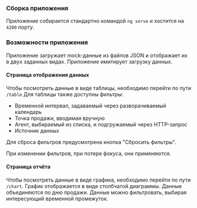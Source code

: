 ### Сборка приложения
Приложение собирается стандартно командой `ng serve` и хостится на `4200` порту.

### Возможности приложения
Приложение загружает mock-данные из файлов JSON и отображает их в двух заданных видах. Приложение имитирует загрузку данных.
#### Страница отображения данных
Чтобы посмотреть данные в виде таблицы, необходимо перейти по пути `/table`
Для таблицы также доступны фильтры:
* Временной интервал, задаваемый через разворачиваемый календарь
* Точка продажи, вводимая вручную
* Агент, выбираемый из списка, и подгружаемый через HTTP-запрос
* Источник данных

Для сброса фильтров предусмотрена кнопка "Сбросить фильтры".

При изменении фильтров, при потере фокуса, они применяются.

#### Страница отчёта
Чтобы посмотреть данные в виде графика, необходимо перейти по пути `/chart`.
График отображается в виде столбчатой диаграммы. Данные объединяются по дню продажи.
Данные можно фильтровать, выбирая интересующий временной промежуток.
